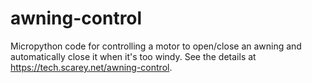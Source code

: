 # awning-control
Micropython code for controlling a motor to open/close an awning and automatically close it when it's too windy.  See the details at https://tech.scarey.net/awning-control.
